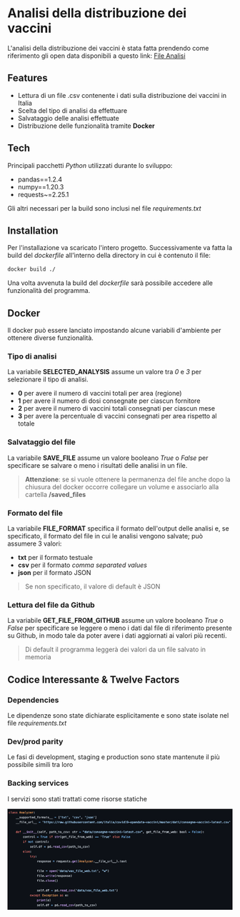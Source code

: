 # Analisi della distribuzione dei vaccini

L'analisi della distribuzione dei vaccini è stata fatta prendendo come riferimento gli open data disponibili a questo link: [File Analisi](https://github.com/italia/covid19-opendata-vaccini/blob/master/dati/consegne-vaccini-latest.csv)

## Features

- Lettura di un file .csv contenente i dati sulla distribuzione dei vaccini in Italia
- Scelta del tipo di analisi da effettuare
- Salvataggio delle analisi effettuate
- Distribuzione delle funzionalità tramite **Docker**

## Tech

Principali pacchetti *Python* utilizzati durante lo sviluppo:

- pandas==1.2.4
- numpy==1.20.3
- requests~=2.25.1

Gli altri necessari per la build sono inclusi nel file *requirements.txt*

## Installation

Per l'installazione va scaricato l'intero progetto. Successivamente va fatta la build del *dockerfile* all'ìnterno della directory in cui è contenuto il file:

```sh
docker build ./
```

Una volta avvenuta la build del *dockerfile* sarà possibile accedere alle funzionalità del programma.


## Docker

Il docker può essere lanciato impostando alcune variabili d'ambiente per ottenere diverse funzionalità.

### Tipo di analisi

La variabile **SELECTED_ANALYSIS** assume un valore tra *0* e *3* per selezionare il tipo di analisi.

- **0** per avere il numero di vaccini totali per area (regione)
- **1** per avere il numero di dosi consegnate per ciascun fornitore
- **2** per avere il numero di vaccini totali consegnati per ciascun mese
- **3** per avere la percentuale di vaccini consegnati per area rispetto al totale

### Salvataggio del file

La variabile **SAVE_FILE** assume un valore booleano *True* o *False* per specificare se salvare o meno i risultati delle analisi in un file.
> **Attenzione**: se si vuole ottenere la permanenza del file anche dopo la chiusura del docker occorre collegare un volume e associarlo alla cartella **/saved_files**

### Formato del file

La variabile **FILE_FORMAT** specifica il formato dell'output delle analisi e, se specificato, il formato del file in cui le analisi vengono salvate; può assumere 3 valori:

- **txt** per il formato testuale
- **csv** per il formato *comma separated values*
- **json** per il formato JSON

> Se non specificato, il valore di default è JSON

### Lettura del file da Github

La variabile **GET_FILE_FROM_GITHUB** assume un valore booleano *True* o *False* per specificare se leggere o meno i dati dal file di riferimento presente su Github, in modo tale da poter avere i dati aggiornati ai valori più recenti.

> Di default il programma leggerà dei valori da un file salvato in memoria

## Codice Interessante & Twelve Factors

### Dependencies

Le dipendenze sono state dichiarate esplicitamente e sono state isolate nel file *requirements.txt*

### Dev/prod parity

Le fasi di development, staging e production sono state mantenute il più possibile simili tra loro

### Backing services

I servizi sono stati trattati come risorse statiche


![Immagine](https://github.com/davidealzeti/cloud-project/blob/main/code.png)

